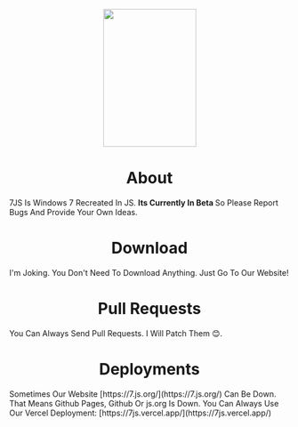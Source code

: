 <p><img style="display: block; margin-left: auto; margin-right: auto;" src="https://drive.google.com/uc?export=download&amp;id=1G6ozDQysZmCPcPSkURM8c7R64t7411e6" alt="" width="167" height="248" /></p>
<h1 style="text-align: center;">About</h1>
<p>7JS Is Windows 7 Recreated In JS. <strong>Its Currently In Beta&nbsp;</strong>So Please Report Bugs And Provide Your Own Ideas.</p>
<h1 style="text-align: center;"><strong>Download</strong></h1>
<p>I'm Joking. You Don't Need To Download Anything. Just Go To Our Website!</p>
<h1 style="text-align: center;">Pull Requests</h1>
<p>You Can Always Send Pull Requests. I Will Patch Them 😊.</p>
<h1 style="text-align: center;">Deployments</h1>
<p>Sometimes Our Website [https://7.js.org/](https://7.js.org/) Can Be Down. That Means Github Pages, Github Or js.org Is Down. You Can Always Use Our Vercel Deployment: [https://7js.vercel.app/](https://7js.vercel.app/)</p>
